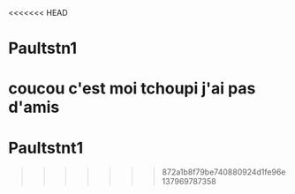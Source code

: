 <<<<<<< HEAD
# Paultstn1
coucou c'est moi tchoupi j'ai pas d'amis
=======
# Paultstnt1
>>>>>>> 872a1b8f79be740880924d1fe96e137969787358
